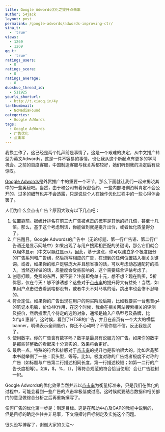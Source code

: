 ```yaml
---
title: Google Adwords优化之提升点击率
author: 54jack
layout: post
permalink: /google-adwords/adwords-improving-ctr/
sina_t:
  - 'true'
views:
  - 1269
  - 1269
qq_t:
  - 'true'
ratings_users:
  - 0
ratings_score:
  - 0
ratings_average:
  - 0
duoshuo_thread_id:
  - 511925
yourls_shorturl:
  - http://t.xiaoq.in/4y
ta-thumbnail:
  - NoMediaFound
categories:
  - Google AdWords
tags:
  - Google AdWords
  - 广告优化
  - 点击率
---
```

我换工作了，这已经是两个礼拜前是事情了。这是一个艰难的决定，从中文推广转型为英文Adwords，这是一件不容易的事情，也让我从这个新起点有更多的学习机会。之前的百度客服，中国制造客服与我关系都较好，她们听到我的决定后有些惊叹。

<span class='wp_keywordlink'><a href="http://blog.xiaoq.in/google-adwords/" title="Google Adwords" target="_blank">Google Adwords</a></span>是外贸推广中的重要一个环节，那么下面就让我们一起来揭晓其中的一些奥秘吧。当然，由于和公司有着保密合约，一些内部培训资料肯定不会公开的，过多的细节也并不会透露，只是说些个人在操作优化过程中的一些心得体会罢了。

人们为什么会点击广告？原因大致有以下几点吧：

1.  位置靠前。据统计排名在前三大广告被点击的概率是其他的好几倍，甚至十几倍。那么，基于这个考虑到话，你能做到就是提升出价，或者优化质量得分了。
2.  广告醒目。Google Adwords的广告中（无论标题、第一行广告语、第二行广告语还是显示网址中）如果出现了与用户搜索相匹配的关键词，那么它们就会以粗体显示（中文以飘红显示）。因此，基于这点，你可以建立多个极度细分的广告系列和广告组，然后撰写相应的广告，在想到的任何位置插入相关关键词。或者，如果你的帐户足够庞大并且想省事的话，可以考虑动态通配符的插入，当然这样做的话，质量度会受些影响的，这个需要综合评估考虑了。
3.  创意打眼。免费的东西，要不要？注册即免单十元，想不想？现在购买，5折优惠，仅在今天！够不够诱惑？这些对于<span class='wp_keywordlink_affiliate'><a href="http://blog.xiaoq.in/tag/%e7%82%b9%e5%87%bb%e7%8e%87/" title="查看点击率中的全部文章" target="_blank">点击率</a></span>的提升将大有益处！当然，如果用户点击进去看到啥都没有，或者牛头不对马嘴的话，跳出率也会惨不忍睹的。
4.  符合定位。如果你的广告出现在用户的购买阶段后期，比如我要买一台惠普g4的笔记本电脑，价位4K作用，在这个时候，我会在相关网站搜索相关的评测及报价，然后搜索几个待定的选购对象，通常是输入产品型号及品牌，比如“g4 惠普”，这时候，看到了HTSB的广告，并且在首页有一个大大的横幅banner，明确表示全网低价，你还不心动吗？不管你信不信，反正我是买了。
5.  使用数字。你的广告含有数字吗？数字是最具有说服力的广告。如果你的数字是那些非整数的看起来十分真实的，效果将会更好。
6.  最后一点。特殊的符合和排版对于<span class='wp_keywordlink_affiliate'><a href="http://blog.xiaoq.in/tag/%e7%82%b9%e5%87%bb%e7%8e%87/" title="查看点击率中的全部文章" target="_blank">点击率</a></span>的提升也是影响很大的。比如宫鑫那本书就举例了一些：箭头型，等等。比如，极度对称的广告或者极度不对称的广告（如标题与广告第二行描述相同长度，第一行描述较短；如第一二行的广告长度相等）。如#，$，%，（），|等符合规范的符合恰当使用）会让广告独树一帜。

Google Adwords的优化效果当然并非以<span class='wp_keywordlink_affiliate'><a href="http://blog.xiaoq.in/tag/%e7%82%b9%e5%87%bb%e7%8e%87/" title="查看点击率中的全部文章" target="_blank">点击率</a></span>为衡量标准来，只是我们在优化的过程中，可能会看到一些广告的点击率极低或过高，这时候就要结合数据和相关部门的意见做综合分析之后再重新撰写了。

任何广告的优化第一步是：制定目标。这是在帮助中心及GAP的教程中说到的，但是目标的确定往往并非易事，下文将探讨目标制定及实施这个问题。

很久没写博客了，谢谢大家的关注～